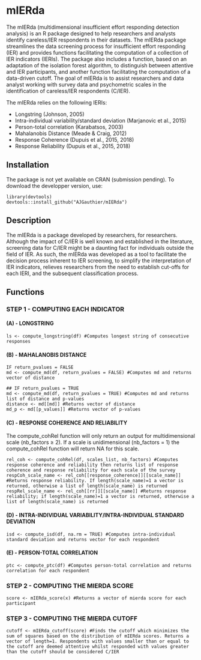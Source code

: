 # mIERda
The mIERda (multidimensional insufficient effort responding detection analysis) is an R package designed to help researchers and analysts identify careless/IER respondents in their datasets. The mIERda package streamlines the data screening process for insufficient effort responding (IER) and provides functions facilitating the computation of a collection of IER indicators (IERIs). The package also includes a function, based on an adaptation of the isolation forest algorithm, to distinguish between attentive and IER participants, and another function facilitating the computation of a data-driven cutoff. The goal of mIERda is to assist researchers and data analyst working with survey data and psychometric scales in the identification of careless/IER respondents (C/IER).

The mIERda relies on the following IERIs:
- Longstring (Johnson, 2005)
- Intra-individual variability/standard deviation (Marjanovic et al., 2015)
- Person-total correlation  (Karabatsos, 2003)
- Mahalanobis Distance (Meade & Craig, 2012)
- Response Coherence (Dupuis et al., 2015, 2018)
- Response Reliability (Dupuis et al., 2015, 2018)

## Installation
The package is not yet available on CRAN (submission pending). To download the developper version, use:

```{r}
library(devtools)
devtools::install_github("AJGauthier/mIERda")
```

## Description
The mIERda is a package developed by researchers, for researchers. Although the impact of C/IER is well known and established in the literature, screening data for C/IER might be a daunting fact for individuals outside the field of IER. As such, the mIERda was developed as a tool to facilitate the decision process inherent to IER screening, to simplify the interpretation of IER indicators, relieves researchers from the need to establish cut-offs for each IERI, and the subsequent classification process.

## Functions
### STEP 1 - COMPUTING EACH INDICATOR
#### (A) - LONGSTRING
```{r}
ls <- compute_longstring(df) #Computes longest string of consecutive responses
```

#### (B) - MAHALANOBIS DISTANCE
```{r}
IF return_pvalues = FALSE
md <- compute_md(df, return_pvalues = FALSE) #Computes md and returns vector of distance

## IF return_pvalues = TRUE
md <- compute_md(df, return_pvalues = TRUE) #Computes md and returns list of distance and p-values
distance <- md[[md]] #Returns vector of distance
md_p <- md[[p_values]] #Returns vector of p-values 
```

#### (C) - RESPONSE COHERENCE AND RELIABILITY
The compute_cohRel function will only return an output for multidimensional scale (nb_factors ≥ 2). If a scale is unidimensional (nb_factors = 1) the compute_cohRel function will return NA for this scale.
```{r}
rel_coh <- compute_cohRel(df, scales_list, nb_factors) #Computes response coherence and reliability then returns list of response coherence and response reliability for each scale of the survey
respCoh_scale_name <- rel_coh[[response_coherence]][[scale_name]] #Returns response reliability. If length(scale_name)=1 a vector is returned, otherwise a list of length(scale_name) is returned
respRel_scale_name <- rel_coh[[rr]][[scale_name]] #Returns response reliability; if length(scale_name)=1 a vector is returned, otherwise a list of length(scale_name) is returned
```

#### (D) - INTRA-INDIVIDUAL VARIABILITY/INTRA-INDIVIDUAL STANDARD DEVIATION
```{r}
isd <- compute_isd(df, na.rm = TRUE) #Computes intra-individual standard deviation and returns vector for each respondent
```

#### (E) - PERSON-TOTAL CORRELATION
```{r}
ptc <- compute_ptc(df) #Computes person-total correlation and returns correlation for each respondent
```

### STEP 2 - COMPUTING THE MIERDA SCORE
```{r}
score <- mIERda_score(x) #Returns a vector of mierda score for each participant
```

### STEP 3 - COMPUTING THE MIERDA CUTOFF
```{r}
cutoff <- mIERda_cutoff(score) #Finds the cutoff which minimizes the sum of squares based on the distribution of mIERda scores. Returns a vector of length=1. Respondents with values smaller than or equal to the cutoff are deemed attentive whilst responded with values greater than the cutoff should be considered C/IER
```
